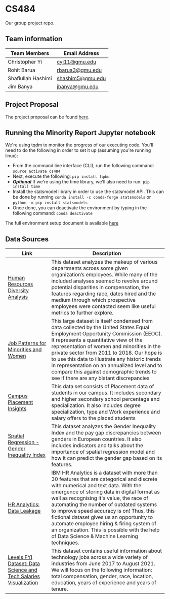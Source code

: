 # CS484

Our group project repo.

## Team information

|Team Members|Email Address|
|-|-|
|Christopher Yi|cyi11@gmu.edu|
|Rohit Barua|rbarua3@gmu.edu|
|Shafiullah Hashimi|shashim5@gmu.edu|
|Jim Banya|jbanya@gmu.edu|

## Project Proposal

The project proposal can be found [here](https://docs.google.com/document/d/16rTQRJq_3OJXuhi5SyP9XC9JVWHbSFvA59F33fbMlLA/edit).  

## Running the Minority Report Jupyter notebook

We're using tqdm to monitor the progress of our executing code. You'll need to do the following in order to set it up (assuming you're running linux):  

- From the command line interface (CLI), run the following command: `source activate cs484`
- Next, execute the following: `pip install tqdm`.
- ***Optional*** If we're using the time library, we'll also need to run: `pip install time`
- Install the statsmodel library in order to use the statsmodel API. This can be done by running `conda install -c conda-forge statsmodels` or `python -m pip install statsmodels`
- Once done, you can deactivate the environment by typing in the following command: `conda deactivate`

The full environment setup document is available [here](https://github.com/GMU-MinorityReport/CS484/blob/main/documentation/environment_setup_guidance.pdf)

## Data Sources

|Link|Description|
|-|-|
|[Human Resources Diversity Analysis](https://www.kaggle.com/code/jancergomes/human-resources-diversity-analysis)|This dataset analyzes the makeup of various departments across some given organization’s employees. While many of the included analyses seemed to revolve around potential disparities in compensation, the features regarding race, dates hired and the medium through which prospective employees were contacted seem like useful metrics to further explore.|
|[Job Patterns for Minorities and Women](https://www.kaggle.com/datasets/nicholasmarangi/job-patterns-for-minorities-and-women-usa)|This large dataset is itself condensed from data collected by the United States Equal Employment Opportunity Commission (EEOC). It represents a quantitative view of the representation of women and minorities in the private sector from 2011 to 2018. Our hope is to use this data to illustrate any historic trends in representation on an annualized level and to compare this against demographic trends to see if there are any blatant discrepancies|
|[Campus Placement Insights](https://www.kaggle.com/code/vinitshah0110/campus-placement-insights/input)|This data set consists of Placement data of students in our campus. It includes secondary and higher secondary school percentage and specialization. It also includes degree specialization, type and Work experience and salary offers to the placed students|
|[Spatial Regression - Gender Inequality Index](https://www.kaggle.com/code/gianinamariapetrascu/spatial-regression-gender-inequality-index/input?select=pay_gap_Europe.csv)|This dataset analyzes the Gender Inequality Index and the pay gap discrepancies between genders in European countries. It also includes indicators and talks about the importance of spatial regression model and how it can predict the gender gap based on its features.|
|[HR Analytics: Data Leakage](https://www.kaggle.com/code/tanmay111999/hr-analytics-data-leakage-eda-f1-score-80)|IBM HR Analytics is a dataset with more than 30 features that are categorical and discrete with numerical and text data. With the emergence of storing data in digital format as well as recognising it's value, the race of automating the number of outdated systems to improve speed accuracy is on! Thus, this fictional dataset gives us an opportunity to automate employee hiring & firing system of an organization. This is possible with the help of Data Science & Machine Learning techniques.|
|[Levels FYI Dataset: Data Science and Tech Salaries Visualization](https://www.kaggle.com/code/febiec/data-science-and-tech-salaries-visualization/notebook)|This dataset contains useful information about technology jobs across a wide variety of industries from June 2017 to August 2021. We will focus on the following information: total compensation, gender, race, location, education, years of experience and years of tenure.|